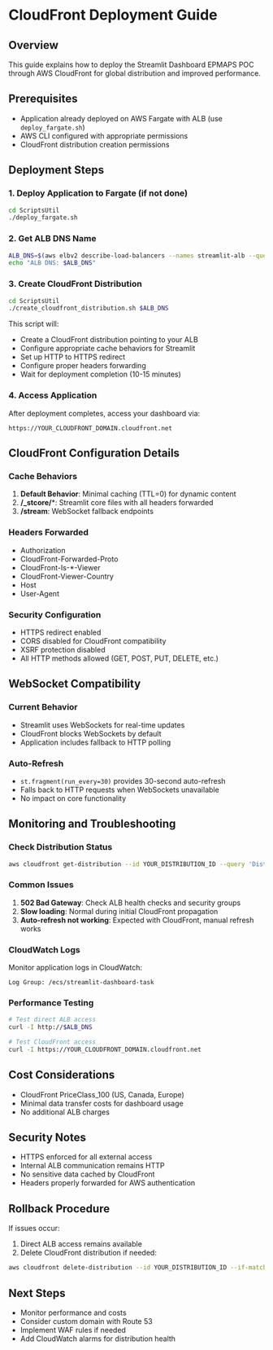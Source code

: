 # CloudFront Deployment Guide

## Overview
This guide explains how to deploy the Streamlit Dashboard EPMAPS POC through AWS CloudFront for global distribution and improved performance.

## Prerequisites
- Application already deployed on AWS Fargate with ALB (use `deploy_fargate.sh`)
- AWS CLI configured with appropriate permissions
- CloudFront distribution creation permissions

## Deployment Steps

### 1. Deploy Application to Fargate (if not done)
```bash
cd ScriptsUtil
./deploy_fargate.sh
```

### 2. Get ALB DNS Name
```bash
ALB_DNS=$(aws elbv2 describe-load-balancers --names streamlit-alb --query 'LoadBalancers[0].DNSName' --output text --region us-east-1)
echo "ALB DNS: $ALB_DNS"
```

### 3. Create CloudFront Distribution
```bash
cd ScriptsUtil
./create_cloudfront_distribution.sh $ALB_DNS
```

This script will:
- Create a CloudFront distribution pointing to your ALB
- Configure appropriate cache behaviors for Streamlit
- Set up HTTP to HTTPS redirect
- Configure proper headers forwarding
- Wait for deployment completion (10-15 minutes)

### 4. Access Application
After deployment completes, access your dashboard via:
```
https://YOUR_CLOUDFRONT_DOMAIN.cloudfront.net
```

## CloudFront Configuration Details

### Cache Behaviors
1. **Default Behavior**: Minimal caching (TTL=0) for dynamic content
2. **/_stcore/***: Streamlit core files with all headers forwarded
3. **/stream**: WebSocket fallback endpoints

### Headers Forwarded
- Authorization
- CloudFront-Forwarded-Proto
- CloudFront-Is-*-Viewer
- CloudFront-Viewer-Country
- Host
- User-Agent

### Security Configuration
- HTTPS redirect enabled
- CORS disabled for CloudFront compatibility
- XSRF protection disabled
- All HTTP methods allowed (GET, POST, PUT, DELETE, etc.)

## WebSocket Compatibility

### Current Behavior
- Streamlit uses WebSockets for real-time updates
- CloudFront blocks WebSockets by default
- Application includes fallback to HTTP polling

### Auto-Refresh
- `st.fragment(run_every=30)` provides 30-second auto-refresh
- Falls back to HTTP requests when WebSockets unavailable
- No impact on core functionality

## Monitoring and Troubleshooting

### Check Distribution Status
```bash
aws cloudfront get-distribution --id YOUR_DISTRIBUTION_ID --query 'Distribution.Status' --output text
```

### Common Issues
1. **502 Bad Gateway**: Check ALB health checks and security groups
2. **Slow loading**: Normal during initial CloudFront propagation
3. **Auto-refresh not working**: Expected with CloudFront, manual refresh works

### CloudWatch Logs
Monitor application logs in CloudWatch:
```
Log Group: /ecs/streamlit-dashboard-task
```

### Performance Testing
```bash
# Test direct ALB access
curl -I http://$ALB_DNS

# Test CloudFront access
curl -I https://YOUR_CLOUDFRONT_DOMAIN.cloudfront.net
```

## Cost Considerations
- CloudFront PriceClass_100 (US, Canada, Europe)
- Minimal data transfer costs for dashboard usage
- No additional ALB charges

## Security Notes
- HTTPS enforced for all external access
- Internal ALB communication remains HTTP
- No sensitive data cached by CloudFront
- Headers properly forwarded for AWS authentication

## Rollback Procedure
If issues occur:
1. Direct ALB access remains available
2. Delete CloudFront distribution if needed:
```bash
aws cloudfront delete-distribution --id YOUR_DISTRIBUTION_ID --if-match ETAG
```

## Next Steps
- Monitor performance and costs
- Consider custom domain with Route 53
- Implement WAF rules if needed
- Add CloudWatch alarms for distribution health